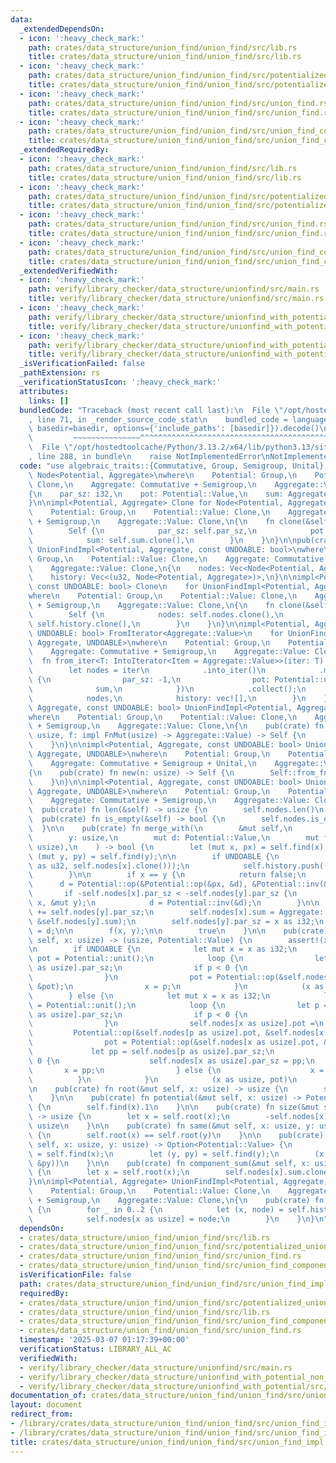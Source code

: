 ```yaml
---
data:
  _extendedDependsOn:
  - icon: ':heavy_check_mark:'
    path: crates/data_structure/union_find/union_find/src/lib.rs
    title: crates/data_structure/union_find/union_find/src/lib.rs
  - icon: ':heavy_check_mark:'
    path: crates/data_structure/union_find/union_find/src/potentialized_union_find.rs
    title: crates/data_structure/union_find/union_find/src/potentialized_union_find.rs
  - icon: ':heavy_check_mark:'
    path: crates/data_structure/union_find/union_find/src/union_find.rs
    title: crates/data_structure/union_find/union_find/src/union_find.rs
  - icon: ':heavy_check_mark:'
    path: crates/data_structure/union_find/union_find/src/union_find_component_sum.rs
    title: crates/data_structure/union_find/union_find/src/union_find_component_sum.rs
  _extendedRequiredBy:
  - icon: ':heavy_check_mark:'
    path: crates/data_structure/union_find/union_find/src/lib.rs
    title: crates/data_structure/union_find/union_find/src/lib.rs
  - icon: ':heavy_check_mark:'
    path: crates/data_structure/union_find/union_find/src/potentialized_union_find.rs
    title: crates/data_structure/union_find/union_find/src/potentialized_union_find.rs
  - icon: ':heavy_check_mark:'
    path: crates/data_structure/union_find/union_find/src/union_find.rs
    title: crates/data_structure/union_find/union_find/src/union_find.rs
  - icon: ':heavy_check_mark:'
    path: crates/data_structure/union_find/union_find/src/union_find_component_sum.rs
    title: crates/data_structure/union_find/union_find/src/union_find_component_sum.rs
  _extendedVerifiedWith:
  - icon: ':heavy_check_mark:'
    path: verify/library_checker/data_structure/unionfind/src/main.rs
    title: verify/library_checker/data_structure/unionfind/src/main.rs
  - icon: ':heavy_check_mark:'
    path: verify/library_checker/data_structure/unionfind_with_potential/src/main.rs
    title: verify/library_checker/data_structure/unionfind_with_potential/src/main.rs
  - icon: ':heavy_check_mark:'
    path: verify/library_checker/data_structure/unionfind_with_potential_non_commutative_group/src/main.rs
    title: verify/library_checker/data_structure/unionfind_with_potential_non_commutative_group/src/main.rs
  _isVerificationFailed: false
  _pathExtension: rs
  _verificationStatusIcon: ':heavy_check_mark:'
  attributes:
    links: []
  bundledCode: "Traceback (most recent call last):\n  File \"/opt/hostedtoolcache/Python/3.13.2/x64/lib/python3.13/site-packages/onlinejudge_verify/documentation/build.py\"\
    , line 71, in _render_source_code_stat\n    bundled_code = language.bundle(stat.path,\
    \ basedir=basedir, options={'include_paths': [basedir]}).decode()\n          \
    \         ~~~~~~~~~~~~~~~^^^^^^^^^^^^^^^^^^^^^^^^^^^^^^^^^^^^^^^^^^^^^^^^^^^^^^^^^^^^^^^^^^\n\
    \  File \"/opt/hostedtoolcache/Python/3.13.2/x64/lib/python3.13/site-packages/onlinejudge_verify/languages/rust.py\"\
    , line 288, in bundle\n    raise NotImplementedError\nNotImplementedError\n"
  code: "use algebraic_traits::{Commutative, Group, Semigroup, Unital};\n\nstruct\
    \ Node<Potential, Aggregate>\nwhere\n    Potential: Group,\n    Potential::Value:\
    \ Clone,\n    Aggregate: Commutative + Semigroup,\n    Aggregate::Value: Clone,\n\
    {\n    par_sz: i32,\n    pot: Potential::Value,\n    sum: Aggregate::Value,\n\
    }\n\nimpl<Potential, Aggregate> Clone for Node<Potential, Aggregate>\nwhere\n\
    \    Potential: Group,\n    Potential::Value: Clone,\n    Aggregate: Commutative\
    \ + Semigroup,\n    Aggregate::Value: Clone,\n{\n    fn clone(&self) -> Self {\n\
    \        Self {\n            par_sz: self.par_sz,\n            pot: self.pot.clone(),\n\
    \            sum: self.sum.clone(),\n        }\n    }\n}\n\npub(crate) struct\
    \ UnionFindImpl<Potential, Aggregate, const UNDOABLE: bool>\nwhere\n    Potential:\
    \ Group,\n    Potential::Value: Clone,\n    Aggregate: Commutative + Semigroup,\n\
    \    Aggregate::Value: Clone,\n{\n    nodes: Vec<Node<Potential, Aggregate>>,\n\
    \    history: Vec<(u32, Node<Potential, Aggregate>)>,\n}\n\nimpl<Potential, Aggregate,\
    \ const UNDOABLE: bool> Clone\n    for UnionFindImpl<Potential, Aggregate, UNDOABLE>\n\
    where\n    Potential: Group,\n    Potential::Value: Clone,\n    Aggregate: Commutative\
    \ + Semigroup,\n    Aggregate::Value: Clone,\n{\n    fn clone(&self) -> Self {\n\
    \        Self {\n            nodes: self.nodes.clone(),\n            history:\
    \ self.history.clone(),\n        }\n    }\n}\n\nimpl<Potential, Aggregate, const\
    \ UNDOABLE: bool> FromIterator<Aggregate::Value>\n    for UnionFindImpl<Potential,\
    \ Aggregate, UNDOABLE>\nwhere\n    Potential: Group,\n    Potential::Value: Clone,\n\
    \    Aggregate: Commutative + Semigroup,\n    Aggregate::Value: Clone,\n{\n  \
    \  fn from_iter<T: IntoIterator<Item = Aggregate::Value>>(iter: T) -> Self {\n\
    \        let nodes = iter\n            .into_iter()\n            .map(|sum| Node\
    \ {\n                par_sz: -1,\n                pot: Potential::unit(),\n  \
    \              sum,\n            })\n            .collect();\n        Self {\n\
    \            nodes,\n            history: vec![],\n        }\n    }\n}\n\nimpl<Potential,\
    \ Aggregate, const UNDOABLE: bool> UnionFindImpl<Potential, Aggregate, UNDOABLE>\n\
    where\n    Potential: Group,\n    Potential::Value: Clone,\n    Aggregate: Commutative\
    \ + Semigroup,\n    Aggregate::Value: Clone,\n{\n    pub(crate) fn from_fn(n:\
    \ usize, f: impl FnMut(usize) -> Aggregate::Value) -> Self {\n        Self::from_iter((0..n).map(f))\n\
    \    }\n}\n\nimpl<Potential, Aggregate, const UNDOABLE: bool> UnionFindImpl<Potential,\
    \ Aggregate, UNDOABLE>\nwhere\n    Potential: Group,\n    Potential::Value: Clone,\n\
    \    Aggregate: Commutative + Semigroup + Unital,\n    Aggregate::Value: Clone,\n\
    {\n    pub(crate) fn new(n: usize) -> Self {\n        Self::from_fn(n, |_| Aggregate::unit())\n\
    \    }\n}\n\nimpl<Potential, Aggregate, const UNDOABLE: bool> UnionFindImpl<Potential,\
    \ Aggregate, UNDOABLE>\nwhere\n    Potential: Group,\n    Potential::Value: Clone,\n\
    \    Aggregate: Commutative + Semigroup,\n    Aggregate::Value: Clone,\n{\n  \
    \  pub(crate) fn len(&self) -> usize {\n        self.nodes.len()\n    }\n\n  \
    \  pub(crate) fn is_empty(&self) -> bool {\n        self.nodes.is_empty()\n  \
    \  }\n\n    pub(crate) fn merge_with(\n        &mut self,\n        x: usize,\n\
    \        y: usize,\n        mut d: Potential::Value,\n        mut f: impl FnMut(usize,\
    \ usize),\n    ) -> bool {\n        let (mut x, px) = self.find(x);\n        let\
    \ (mut y, py) = self.find(y);\n\n        if UNDOABLE {\n            self.history.push((x\
    \ as u32, self.nodes[x].clone()));\n            self.history.push((y as u32, self.nodes[y].clone()));\n\
    \        }\n\n        if x == y {\n            return false;\n        }\n\n  \
    \      d = Potential::op(&Potential::op(&px, &d), &Potential::inv(&py));\n\n \
    \       if -self.nodes[x].par_sz < -self.nodes[y].par_sz {\n            std::mem::swap(&mut\
    \ x, &mut y);\n            d = Potential::inv(&d);\n        }\n\n        self.nodes[x].par_sz\
    \ += self.nodes[y].par_sz;\n        self.nodes[x].sum = Aggregate::op(&self.nodes[x].sum,\
    \ &self.nodes[y].sum);\n        self.nodes[y].par_sz = x as i32;\n        self.nodes[y].pot\
    \ = d;\n\n        f(x, y);\n\n        true\n    }\n\n    pub(crate) fn find(&mut\
    \ self, x: usize) -> (usize, Potential::Value) {\n        assert!(x < self.nodes.len());\n\
    \n        if UNDOABLE {\n            let mut x = x as i32;\n            let mut\
    \ pot = Potential::unit();\n            loop {\n                let p = self.nodes[x\
    \ as usize].par_sz;\n                if p < 0 {\n                    break;\n\
    \                }\n                pot = Potential::op(&self.nodes[x as usize].pot,\
    \ &pot);\n                x = p;\n            }\n            (x as usize, pot)\n\
    \        } else {\n            let mut x = x as i32;\n            let mut pot\
    \ = Potential::unit();\n            loop {\n                let p = self.nodes[x\
    \ as usize].par_sz;\n                if p < 0 {\n                    break;\n\
    \                }\n                self.nodes[x as usize].pot =\n           \
    \         Potential::op(&self.nodes[p as usize].pot, &self.nodes[x as usize].pot);\n\
    \                pot = Potential::op(&self.nodes[x as usize].pot, &pot);\n   \
    \             let pp = self.nodes[p as usize].par_sz;\n                if pp >=\
    \ 0 {\n                    self.nodes[x as usize].par_sz = pp;\n             \
    \       x = pp;\n                } else {\n                    x = p;\n      \
    \          }\n            }\n            (x as usize, pot)\n        }\n    }\n\
    \n    pub(crate) fn root(&mut self, x: usize) -> usize {\n        self.find(x).0\n\
    \    }\n\n    pub(crate) fn potential(&mut self, x: usize) -> Potential::Value\
    \ {\n        self.find(x).1\n    }\n\n    pub(crate) fn size(&mut self, x: usize)\
    \ -> usize {\n        let x = self.root(x);\n        -self.nodes[x].par_sz as\
    \ usize\n    }\n\n    pub(crate) fn same(&mut self, x: usize, y: usize) -> bool\
    \ {\n        self.root(x) == self.root(y)\n    }\n\n    pub(crate) fn diff(&mut\
    \ self, x: usize, y: usize) -> Option<Potential::Value> {\n        let (x, px)\
    \ = self.find(x);\n        let (y, py) = self.find(y);\n        (x == y).then_some(Potential::op(&Potential::inv(&px),\
    \ &py))\n    }\n\n    pub(crate) fn component_sum(&mut self, x: usize) -> Aggregate::Value\
    \ {\n        let x = self.root(x);\n        self.nodes[x].sum.clone()\n    }\n\
    }\n\nimpl<Potential, Aggregate> UnionFindImpl<Potential, Aggregate, true>\nwhere\n\
    \    Potential: Group,\n    Potential::Value: Clone,\n    Aggregate: Commutative\
    \ + Semigroup,\n    Aggregate::Value: Clone,\n{\n    pub(crate) fn undo(&mut self)\
    \ {\n        for _ in 0..2 {\n            let (x, node) = self.history.pop().unwrap();\n\
    \            self.nodes[x as usize] = node;\n        }\n    }\n}\n"
  dependsOn:
  - crates/data_structure/union_find/union_find/src/lib.rs
  - crates/data_structure/union_find/union_find/src/potentialized_union_find.rs
  - crates/data_structure/union_find/union_find/src/union_find.rs
  - crates/data_structure/union_find/union_find/src/union_find_component_sum.rs
  isVerificationFile: false
  path: crates/data_structure/union_find/union_find/src/union_find_impl.rs
  requiredBy:
  - crates/data_structure/union_find/union_find/src/potentialized_union_find.rs
  - crates/data_structure/union_find/union_find/src/lib.rs
  - crates/data_structure/union_find/union_find/src/union_find_component_sum.rs
  - crates/data_structure/union_find/union_find/src/union_find.rs
  timestamp: '2025-03-07 01:17:39+00:00'
  verificationStatus: LIBRARY_ALL_AC
  verifiedWith:
  - verify/library_checker/data_structure/unionfind/src/main.rs
  - verify/library_checker/data_structure/unionfind_with_potential_non_commutative_group/src/main.rs
  - verify/library_checker/data_structure/unionfind_with_potential/src/main.rs
documentation_of: crates/data_structure/union_find/union_find/src/union_find_impl.rs
layout: document
redirect_from:
- /library/crates/data_structure/union_find/union_find/src/union_find_impl.rs
- /library/crates/data_structure/union_find/union_find/src/union_find_impl.rs.html
title: crates/data_structure/union_find/union_find/src/union_find_impl.rs
---
```

